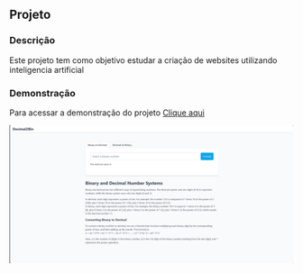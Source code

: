 ## Projeto

### Descrição
Este projeto tem como objetivo estudar a criação de websites utilizando inteligencia artificial

### Demonstração
Para acessar a demonstração do projeto <a href="https://minifycss.netlify.app/" target="_blank">Clique aqui</a>


![GitHub Logo](/src/assets/img/preview.png)
